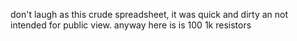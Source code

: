 don't laugh as this crude spreadsheet, it was quick and dirty an not intended for public view. anyway here is is 100 1k resistors
